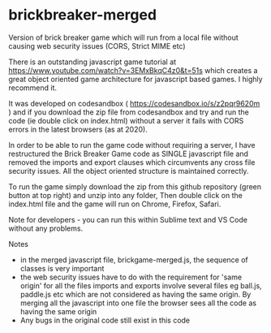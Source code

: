 # brickbreaker-merged
Version of brick breaker game which will run from a local file without causing web security issues (CORS, Strict MIME etc)

There is an outstanding javascript game tutorial at https://www.youtube.com/watch?v=3EMxBkqC4z0&t=51s which creates a great object oriented game architecture for javascript based games. I highly recommend it.

It was developed on codesandbox ( https://codesandbox.io/s/z2pqr9620m ) and if you download the zip file from codesandbox and try and run the code (ie double click on index.html) without a server it fails with CORS errors in the latest browsers (as at 2020).

In order to be able to run the game code without requiring a server, I have restructured the Brick Breaker Game code as SINGLE javascript file and removed the imports and export clauses which circumvents any cross file security issues. All the object oriented structure is maintained correctly.
 
To run the game simply download the zip from this github repository (green button at top right) and unzip into any folder, Then double click on the index.html file and the game will run on Chrome, Firefox, Safari.

Note for developers - you can run this within Sublime text and VS Code without any problems.

Notes
 - in the merged javascript file, brickgame-merged.js, the sequence of classes is very important
 - the web security issues have to do with the requirement for 'same origin' for all the files
   imports and exports involve several files eg ball.js, paddle.js etc which are not considered
   as having the same origin. By merging all the javascript into one file the browser sees all the
   code as having the same origin
 - Any bugs in the original code still exist in this code
